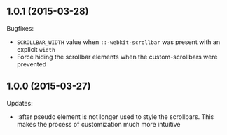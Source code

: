 ## 1.0.1 (2015-03-28)

Bugfixes:

- `SCROLLBAR_WIDTH` value when `::-webkit-scrollbar` was present with an explicit `width`
- Force hiding the scrollbar elements when the custom-scrollbars were prevented

## 1.0.0 (2015-03-27)

Updates:

- :after pseudo element is not longer used to style the scrollbars. This
  makes the process of customization much more intuitive